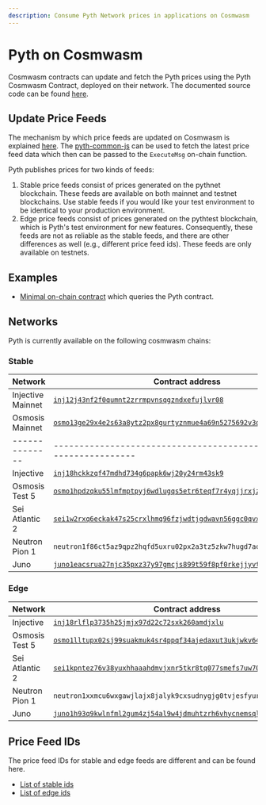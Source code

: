 ```yaml
---
description: Consume Pyth Network prices in applications on Cosmwasm
---
```


# Pyth on Cosmwasm

Cosmwasm contracts can update and fetch the Pyth prices using the Pyth Cosmwasm Contract, deployed on their network. The documented source code can be found [here](https://github.com/pyth-network/pyth-crosschain/tree/main/target_chains/cosmwasm/contracts/pyth).

## Update Price Feeds
The mechanism by which price feeds are updated on Cosmwasm is explained [here](./pythnet-price-feeds.md). The [pyth-common-js](https://github.com/pyth-network/pyth-crosschain/tree/main/target_chains/cosmwasm/sdk/js) can be used to fetch the latest price feed data which then can be passed to the `ExecuteMsg` on-chain function.

Pyth publishes prices for two kinds of feeds: 
1. Stable price feeds consist of prices generated on the pythnet blockchain. These feeds are available on both mainnet and testnet blockchains. Use stable feeds if you would like your test environment to be identical to your production environment.
2. Edge price feeds consist of prices generated on the pythtest blockchain, which is Pyth's test environment for new features. Consequently, these feeds are not as reliable as the stable feeds, and there are other differences as well (e.g., different price feed ids). These feeds are only available on testnets.

## Examples

- [Minimal on-chain contract](https://github.com/pyth-network/pyth-crosschain/blob/main/target_chains/cosmwasm/examples/cw-contract) which queries the Pyth contract.

## Networks

Pyth is currently available on the following cosmwasm chains:

### Stable

| Network   | Contract address                             |
| --------- | -------------------------------------------- |
| Injective Mainnet | [`inj12j43nf2f0qumnt2zrrmpvnsqgzndxefujlvr08`](https://explorer.injective.network/contract/inj12j43nf2f0qumnt2zrrmpvnsqgzndxefujlvr08/) |
| Osmosis Mainnet | [`osmo13ge29x4e2s63a8ytz2px8gurtyznmue4a69n5275692v3qn3ks8q7cwck7`](https://www.mintscan.io/osmosis/wasm/contract/osmo13ge29x4e2s63a8ytz2px8gurtyznmue4a69n5275692v3qn3ks8q7cwck7) |
| -------------- | -------------------------------------------------------------------- |
| Injective      | [`inj18hckkzqf47mdhd734g6papk6wj20y24rm43sk9`](https://testnet.explorer.injective.network/contract/inj18hckkzqf47mdhd734g6papk6wj20y24rm43sk9/)                         |
| Osmosis Test 5 | [`osmo1hpdzqku55lmfmptpyj6wdlugqs5etr6teqf7r4yqjjrxjznjhtuqqu5kdh`](https://testnet.mintscan.io/osmosis-testnet/wasm/contract/osmo1hpdzqku55lmfmptpyj6wdlugqs5etr6teqf7r4yqjjrxjznjhtuqqu5kdh)    |
| Sei Atlantic 2 | [`sei1w2rxq6eckak47s25crxlhmq96fzjwdtjgdwavn56ggc0qvxvw7rqczxyfy`](https://www.seiscan.app/testnet/contracts/sei1w2rxq6eckak47s25crxlhmq96fzjwdtjgdwavn56ggc0qvxvw7rqczxyfy)    |
| Neutron Pion 1 | `neutron1f86ct5az9qpz2hqfd5uxru02px2a3tz5zkw7hugd7acqq496dcms22ehpy` |
| Juno           | [`juno1eacsrua27njc35pxz37y97gmcjs899t59f8pf0rkejjyvtmhws5q6lxsdd`](https://testnet.ping.pub/juno/account/juno1eacsrua27njc35pxz37y97gmcjs899t59f8pf0rkejjyvtmhws5q6lxsdd)    |

### Edge

| Network        | Contract address                                                     |
| -------------- | -------------------------------------------------------------------- |
| Injective      | [`inj18rlflp3735h25jmjx97d22c72sxk260amdjxlu`](https://testnet.explorer.injective.network/contract/inj18rlflp3735h25jmjx97d22c72sxk260amdjxlu/)                         |
| Osmosis Test 5 | [`osmo1lltupx02sj99suakmuk4sr4ppqf34ajedaxut3ukjwkv6469erwqtpg9t3`](https://testnet.mintscan.io/osmosis-testnet/wasm/contract/osmo1lltupx02sj99suakmuk4sr4ppqf34ajedaxut3ukjwkv6469erwqtpg9t3)    |
| Sei Atlantic 2 | [`sei1kpntez76v38yuxhhaaahdmvjxnr5tkr8tq077smefs7uw70rj5yqw2aewy`](https://www.seiscan.app/testnet/contracts/sei1kpntez76v38yuxhhaaahdmvjxnr5tkr8tq077smefs7uw70rj5yqw2aewy)    |
| Neutron Pion 1 | `neutron1xxmcu6wxgawjlajx8jalyk9cxsudnygjg0tvjesfyurh4utvtpes5wmpjp` |
| Juno           | [`juno1h93q9kwlnfml2gum4zj54al9w4jdmuhtzrh6vhycnemsqlqv9l9snnznxs`](https://testnet.ping.pub/juno/account/juno1h93q9kwlnfml2gum4zj54al9w4jdmuhtzrh6vhycnemsqlqv9l9snnznxs)    |

## Price Feed IDs

The price feed IDs for stable and edge feeds are different and can be found here.

- [List of stable ids](https://pyth.network/developers/price-feed-ids#cosmwasm-stable)
- [List of edge ids](https://pyth.network/developers/price-feed-ids#cosmwasm-edge)
